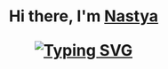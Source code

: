 <h1 align="center">Hi there, I'm <a href="https://daniilshat.ru/" target="_blank">Nastya</a> 
  
<a href="https://git.io/typing-svg"><img src="https://readme-typing-svg.herokuapp.com?font=Fira+Code&size=25&pause=1000&color=2EA0D2&center=true&vCenter=true&random=false&width=435&lines=I'm+computer+science+student" alt="Typing SVG" /></a>




<!---
G1djet/G1djet is a ✨ special ✨ repository because its `README.md` (this file) appears on your GitHub profile.
You can click the Preview link to take a look at your changes.
--->
